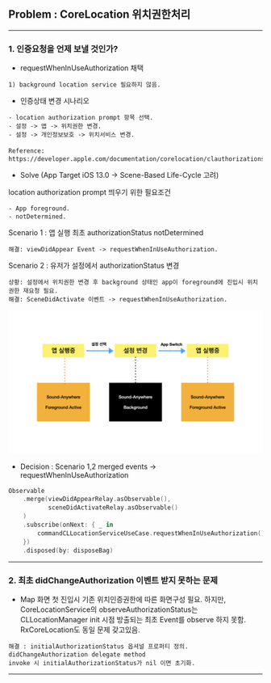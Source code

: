 ## Problem : CoreLocation 위치권한처리

---

### 1. 인증요청을 언제 보낼 것인가?

- requestWhenInUseAuthorization 채택

```
1) background location service 필요하지 않음.
```

- 인증상태 변경 시나리오

```
- location authorization prompt 항목 선택.
- 설정 -> 앱 -> 위치권한 변경.
- 설정 -> 개인정보보호 -> 위치서비스 변경.

Reference: https://developer.apple.com/documentation/corelocation/clauthorizationstatus/denied
```

- Solve (App Target iOS 13.0 -> Scene-Based Life-Cycle 고려)

location authorization prompt 띄우기 위한 필요조건
```
- App foreground. 
- notDetermined.
```

Scenario 1 : 앱 실행 최초 authorizationStatus notDetermined

```
해결: viewDidAppear Event -> requestWhenInUseAuthorization.
```

Scenario 2 : 유저가 설정에서 authorizationStatus 변경

```
상황: 설정에서 위치권한 변경 후 background 상태인 app이 foreground에 진입시 위치권한 재요청 필요.
해결: SceneDidActivate 이벤트 -> requestWhenInUseAuthorization.
```

![](./Images/001_1.jpeg)

- Decision : Scenario 1,2 merged events -> requestWhenInUseAuthorization

```swift
Observable
    .merge(viewDidAppearRelay.asObservable(),
           sceneDidActivateRelay.asObservable()
    )
    .subscribe(onNext: { _ in
        commandCLLocationServiceUseCase.requestWhenInUseAuthorization()
    })
    .disposed(by: disposeBag)
```

---

### 2. 최초 didChangeAuthorization 이벤트 받지 못하는 문제

- Map 화면 첫 진입시 기존 위치인증권한에 따른 화면구성 필요. 하지만, CoreLocationService의 observeAuthorizationStatus는
CLLocationManager init 시점 방출되는 최초 Event를 observe 하지 못함. RxCoreLocation도 동일 문제 갖고있음.

```
해결 : initialAuthorizationStatus 옵셔널 프로퍼티 정의. didChangeAuthorization delegate method
invoke 시 initialAuthorizationStatus가 nil 이면 초기화.
```

---
